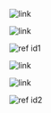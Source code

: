 ![link](url*#$%^&\~)

![link][ref id1]

![ref id1]

![link](url<>)

![link][ref id2]

![ref id2]

[ref id1]: url*#$%^&\~
[ref id2]: url<>
